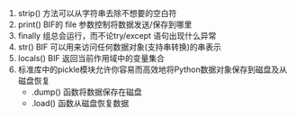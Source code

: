 1. strip() 方法可以从字符串去除不想要的空白符
2. print() BIF的 file 参数控制将数据发送/保存到哪里
3. finally 组总会运行，而不论try/except 语句出现什么异常
4. str() BIF 可以用来访问任何数据对象(支持串转换)的串表示
5. locals() BIF 返回当前作用域中的变量集合
6. 标准库中的pickle模块允许你容易而高效地将Python数据对象保存到磁盘及从磁盘恢复  
    + .dump() 函数将数据保存在磁盘
    + .load() 函数从磁盘恢复数据